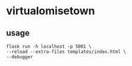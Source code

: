 # virtualomisetown

## usage
```
flask run -h localhost -p 5001 \
--reload --extra-files templates/index.html \
--debugger
```
